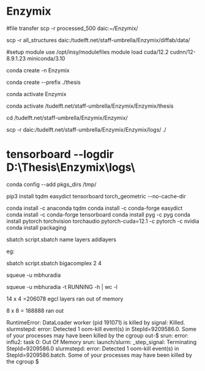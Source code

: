 # Enzymix
#file transfer
scp -r processed_500 daic:~/Enzymix/


<!-- diffab data -->
scp -r all_structures daic:/tudelft.net/staff-umbrella/Enzymix/diffab/data/


#setup
module use /opt/insy/modulefiles
module load cuda/12.2 cudnn/12-8.9.1.23 miniconda/3.10

conda create -n Enzymix

conda create --prefix ./thesis

conda activate Enzymix

conda activate /tudelft.net/staff-umbrella/Enzymix/Enzymix/thesis

cd /tudelft.net/staff-umbrella/Enzymix/Enzymix/

<!-- download log files -->
scp -r daic:/tudelft.net/staff-umbrella/Enzymix/Enzymix/logs/ ./

# tensorboard --logdir D:\Thesis\Enzymix\logs\   

<!-- cuz limited space -->
conda config --add pkgs_dirs /tmp/

<!-- all the required packages -->
<!-- doesnt work in project dir  but conda install works-->
pip3 install tqdm easydict tensorboard torch_geometric --no-cache-dir

conda install -c anaconda tqdm
conda install -c conda-forge easydict
conda install -c conda-forge tensorboard
conda install pyg -c pyg
conda install pytorch torchvision torchaudio pytorch-cuda=12.1 -c pytorch -c nvidia
conda install packaging




sbatch script.sbatch name layers addlayers

eg:

sbatch script.sbatch bigacomplex 2 4


squeue -u mbhuradia

squeue -u mbhuradia -t RUNNING -h | wc -l

14 x 4 =206078 egcl layers ran out of memory

8 x 8 = 188888 ran out

RuntimeError: DataLoader worker (pid 191071) is killed by signal: Killed.
slurmstepd: error: Detected 1 oom-kill event(s) in StepId=9209586.0. Some of your processes may have been killed by the cgroup out-$
srun: error: influ2: task 0: Out Of Memory
srun: launch/slurm: _step_signal: Terminating StepId=9209586.0
slurmstepd: error: Detected 1 oom-kill event(s) in StepId=9209586.batch. Some of your processes may have been killed by the cgroup $
